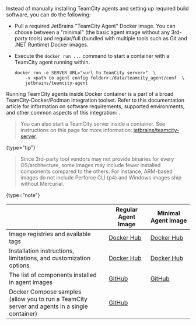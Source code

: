 [//]: # (title: Agent Docker Images)

Instead of manually installing TeamCity agents and setting up required build software, you can do the following:

* Pull a required JetBrains "TeamCity Agent" Docker image. You can choose between a "minimal" (the basic agent image without any 3rd-party tools) and regular/full (bundled with multiple tools such as Git and .NET Runtime) Docker images.

* Execute the `docker run ...` command to start a container with a TeamCity agent running within.

    ```Shell
    docker run -e SERVER_URL="<url to TeamCity server>"  \ 
        -v <path to agent config folder>:/data/teamcity_agent/conf  \      
        jetbrains/teamcity-agent
    ```
  
Running TeamCity agents inside Docker container is a part of a broad TeamCity-Docker/Podman integration toolset. Refer to this documentation article for information on software requirements, supported environments, and other common aspects of this integration: [](integrating-teamcity-with-container-managers.md#Compatibility+and+Requirements).

> You can also start a TeamCity server inside a container. See instructions on this page for more information: [jetbrains/teamcity-server](https://hub.docker.com/r/jetbrains/teamcity-server).
>
{type="tip"}

> Since 3rd-party tool vendors may not provide binaries for every OS/architecture, some images may include fewer installed components compared to the others. For instance, ARM-based images do not include Perforce CLI (p4) and Windows images ship without Mercurial.
>
{type="note"}


|                                                                                                  | Regular Agent Image                                                                                           | Minimal Agent Image                                                                                                   |
|--------------------------------------------------------------------------------------------------|---------------------------------------------------------------------------------------------------------------|-----------------------------------------------------------------------------------------------------------------------|
| Image registries and available tags                                                              | [Docker Hub](https://hub.docker.com/r/jetbrains/teamcity-agent/tags)                                          | [Docker Hub](https://hub.docker.com/r/jetbrains/teamcity-minimal-agent/tags)                                          |
| Installation instructions, limitations, and customization options                                | [Docker Hub](https://hub.docker.com/r/jetbrains/teamcity-agent)                                               | [Docker Hub](https://hub.docker.com/r/jetbrains/teamcity-minimal-agent)                                               |
| The list of components installed in agent images                                                 | [GitHub](https://github.com/JetBrains/teamcity-docker-images/blob/master/context/generated/teamcity-agent.md) | [GitHub](https://github.com/JetBrains/teamcity-docker-images/blob/master/context/generated/teamcity-minimal-agent.md) |
| Docker Compose samples<br/>(allow you to run a TeamCity server and agents in a single container) |                             [GitHub](https://github.com/JetBrains/teamcity-docker-samples)                    ||


